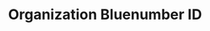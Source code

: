 ---
title: 'Organization Bluenumber ID'
slug: 'global-organization-bluenumber-id'
required: False
module: 'Provenance'
cluster: 'Global'
policy: 'Free value. Repeat values.'
---